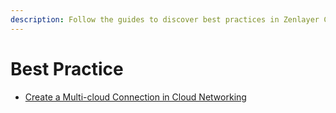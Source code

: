 ```yaml
---
description: Follow the guides to discover best practices in Zenlayer Cloud Networking.
---
```


# Best Practice

* [Create a Multi-cloud Connection in Cloud Networking](broken-reference)
